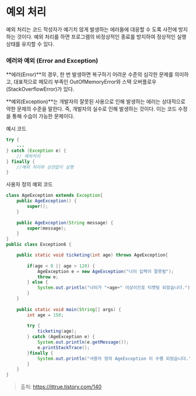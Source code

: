 # 예외 처리
예외 처리는 코드 작성자가 예기치 않게 발생하는 에러들에 대응할 수 도록 사전에 방지하는 것이다. 예외 처리를 하면 프로그램의 비정상적인 종료를 방지하여 정상적인 실행 상태를 유지할 수 있다.
### 에러와 예외 (Error and Exception)
**에러(Error)**의 경우, 한 번 발생하면 복구하기 어려운 수준의 심각한 문제를 의미하고, 대표적으로 메모리 부족인 OutOfMemoryError와 스택 오버플로우(StackOverflowError)가 있다.

**예외(Exception)**는 개발자의 잘못된 사용으로 인해 발생하는 에러는 상대적으로 약한 문제의 수준을 말한다. 즉, 개발자의 실수로 인해 발생하는 것이다. 이는 코드 수정을 통해 수습이 가능한 문제이다.

예시 코드
```java
try {
	...
} catch (Exception e) {
	// 예외처리
} finally {
	//예외 처리와 상관없이 실행
}
```

사용자 정의 예외 코드
```java
class AgeException extends Exception{
	public AgeException() {
		super();
	}
	
	public AgeException(String message) {
		super(message);
	}
}
public class Exception6 {

	public static void ticketing(int age) throws AgeException{
	
		if(age < 0 || age > 120) {
			AgeException e = new AgeException("나이 입력이 잘못됨");
			throw e;
		} else {
			System.out.println("나이가 "+age+" 이상이므로 티켓팅 되었습니다.");
		}
	}
	
	public static void main(String[] args) {
		int age = 150;
		
		try {
			ticketing(age);
		} catch (AgeException e) {
			System.out.println(e.getMessage());
			e.printStackTrace();
		}finally {
			System.out.println("사용자 정의 AgeException 이 수행 되었습니다.");
		}
	}
}
```
>출처: https://ittrue.tistory.com/140